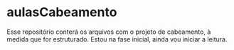 # aulasCabeamento

Esse repositório conterá os arquivos com o projeto de cabeamento, à medida que for estruturado.
Estou na fase inicial, ainda vou iniciar a leitura.

